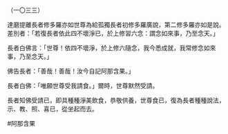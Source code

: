 （一〇三三）

達磨提離長者修多羅亦如世尊為給孤獨長者初修多羅廣說，第二修多羅亦如是說。差別者：「若復長者依此四不壞淨已，於上修習六念：謂念如來事，乃至念天。」

長者白佛言：「世尊！依四不壞淨，於上修六隨念，我今悉成就，我常修念如來事，乃至念天。」

佛告長者：「善哉！善哉！汝今自記阿那含果。」

長者白佛：「唯願世尊受我請食。」爾時，世尊默然受請。

長者知佛受請已，即具種種淨美飲食，恭敬供養，世尊食已，復為長者種種說法，示、教、照、喜已，從坐起而去。



#阿那含果
